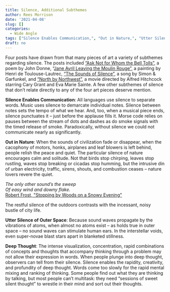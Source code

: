 ```yaml
---
title: Silence, Additional Subthemes
author: Rees Morrison
date: '2021-04-08'
slug: []
categories:
  - Wide Angle
tags: ["Silence Enables Communication,", "Out in Nature,", "Utter Silence of Outer Space,", "Deep Thought",]
draft: no
---
```


Four posts have drawn from that many pieces of art a variety of subthemes regarding silence.  The posts included [“Ask Not for Whom the Bell Tolls”](https://themesfromart.com/post/2021-04-08-silencedonne/silencedonne/), a poem by John Donne, “[Jane Avril Leaving the Moulin Rouge”](https://themesfromart.com/post/silenceavril/),  a painting by Henri de Toulouse-Lautrec, [“The Sounds of Silence”](https://themesfromart.com/post/2021-04-08-silencesounds/silencesounds/), a song by Simon & Garfunkel, and [“North by Northwest”](https://themesfromart.com/post/silencenorthwest/), a movie directed by Alfred Hitchcock starring Cary Grant and Eva Marie Sainte.  A few other subthemes of silence that don’t relate directly to any of the four art pieces deserve mention.

**Silence Enables Communication**:   All languages use silence to separate words.   Music uses silence to demarcate individual notes.  Silence between notes sets the tempo of what we hear.   And, too, when a musical piece ends, silence punctuates it – just before the applause fills it.  Morse code relies on pauses between the stream of dots and dashes as do smoke signals with the timed release of smoke.  Paradoxically, without silence we could not communicate nearly as significantly.

**Out in Nature**:  When the sounds of civilization fade or disappear, when the cacophony of motors, honks, airplanes and leaf blowers is left behind, people relish the peace and quiet.   The particular silence of nature encourages calm and solitude.  Not that birds stop chirping, leaves stop rustling, waves stop breaking or cicadas stop humming, but the intrusive din of urban electricity, traffic, sirens, shouts, and combustion ceases – nature lovers revere the quiet.   

*The only other sound’s the sweep*    
*Of easy wind and downy flake.*   
[Robert Frost, "Stopping by Woods on a Snowy Evening"](Stopping) 

The restful silence of the outdoors contrasts with the incessant, noisy bustle of city life. 

**Utter Silence of Outer Space**:  Because sound waves propagate by the vibrations of atoms, when almost no atoms exist – as holds true in outer space – no sound waves can stimulate human ears.  In the interstellar voids, even super-novae blast stars apart in blanketed stillness.

**Deep Thought**:  The intense visualization, concentration, rapid combinations of concepts and thoughts that accompany thinking through a problem may not allow their expression in words. When people plunge into deep thought, observers can tell from their silence.   Silence enables the rapidity, creativity, and profundity of deep thought.  Words come too slowly for the rapid mental mixing and ranking of thinking.  Some people find out what they are thinking by talking, but most people can’t multitask:  they need “sessions of sweet silent thought” to wrestle in their mind and sort out their thoughts. 
